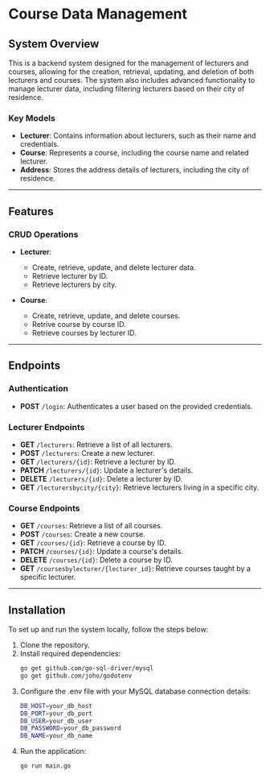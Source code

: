 # Course Data Management

## System Overview

This is a backend system designed for the management of lecturers and courses, allowing for the creation, retrieval, updating, and deletion of both lecturers and courses. The system also includes advanced functionality to manage lecturer data, including filtering lecturers based on their city of residence.

### Key Models

- **Lecturer**: Contains information about lecturers, such as their name and credentials.
- **Course**: Represents a course, including the course name and related lecturer.
- **Address**: Stores the address details of lecturers, including the city of residence.

---

## Features

### CRUD Operations

- **Lecturer**:
  - Create, retrieve, update, and delete lecturer data.
  - Retrieve lecturer by ID.
  - Retrieve lecturers by city.
  
- **Course**:
  - Create, retrieve, update, and delete courses.
  - Retrive course by course ID.
  - Retrieve courses by lecturer ID.

---

## Endpoints

### Authentication

- **POST** `/login`: Authenticates a user based on the provided credentials.

### Lecturer Endpoints

- **GET** `/lecturers`: Retrieve a list of all lecturers.
- **POST** `/lecturers`: Create a new lecturer.
- **GET** `/lecturers/{id}`: Retrieve a lecturer by ID.
- **PATCH** `/lecturers/{id}`: Update a lecturer's details.
- **DELETE** `/lecturers/{id}`: Delete a lecturer by ID.
- **GET** `/lecturersbycity/{city}`: Retrieve lecturers living in a specific city.

### Course Endpoints

- **GET** `/courses`: Retrieve a list of all courses.
- **POST** `/courses`: Create a new course.
- **GET** `/courses/{id}`: Retrieve a course by ID.
- **PATCH** `/courses/{id}`: Update a course's details.
- **DELETE** `/courses/{id}`: Delete a course by ID.
- **GET** `/coursesbylecturer/{lecturer_id}`: Retrieve courses taught by a specific lecturer.

---

## Installation

To set up and run the system locally, follow the steps below:

1. Clone the repository.
2. Install required dependencies:
   ```bash
   go get github.com/go-sql-driver/mysql
   go get github.com/joho/godotenv
   ```
3. Configure the .env file with your MySQL database connection details:
   ```bash
   DB_HOST=your_db_host
   DB_PORT=your_db_port
   DB_USER=your_db_user
   DB_PASSWORD=your_db_password
   DB_NAME=your_db_name
   ```
4. Run the application:
   ```bash
   go run main.go
   ```